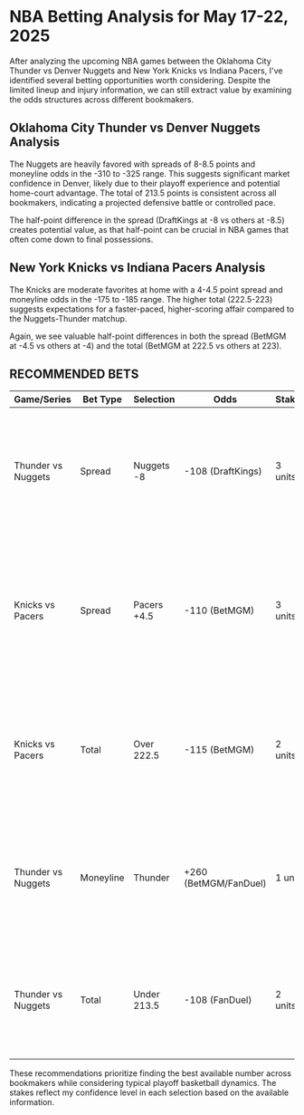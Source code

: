 # NBA Betting Analysis for May 17-22, 2025

After analyzing the upcoming NBA games between the Oklahoma City Thunder vs Denver Nuggets and New York Knicks vs Indiana Pacers, I've identified several betting opportunities worth considering. Despite the limited lineup and injury information, we can still extract value by examining the odds structures across different bookmakers.

## Oklahoma City Thunder vs Denver Nuggets Analysis

The Nuggets are heavily favored with spreads of 8-8.5 points and moneyline odds in the -310 to -325 range. This suggests significant market confidence in Denver, likely due to their playoff experience and potential home-court advantage. The total of 213.5 points is consistent across all bookmakers, indicating a projected defensive battle or controlled pace.

The half-point difference in the spread (DraftKings at -8 vs others at -8.5) creates potential value, as that half-point can be crucial in NBA games that often come down to final possessions.

## New York Knicks vs Indiana Pacers Analysis

The Knicks are moderate favorites at home with a 4-4.5 point spread and moneyline odds in the -175 to -185 range. The higher total (222.5-223) suggests expectations for a faster-paced, higher-scoring affair compared to the Nuggets-Thunder matchup.

Again, we see valuable half-point differences in both the spread (BetMGM at -4.5 vs others at -4) and the total (BetMGM at 222.5 vs others at 223).

## RECOMMENDED BETS

| Game/Series | Bet Type | Selection | Odds | Stake | Reasoning |
|-------------|----------|-----------|------|-------|-----------|
| Thunder vs Nuggets | Spread | Nuggets -8 | -108 (DraftKings) | 3 units | Half-point advantage over other bookmakers' -8.5 lines; significant value in playoff scenarios where every point matters |
| Knicks vs Pacers | Spread | Pacers +4.5 | -110 (BetMGM) | 3 units | Best available spread for the underdog; playoff games typically tighten, favoring underdogs against the spread |
| Knicks vs Pacers | Total | Over 222.5 | -115 (BetMGM) | 2 units | Half-point value compared to the 223 line elsewhere; Pacers' up-tempo style should create scoring opportunities |
| Thunder vs Nuggets | Moneyline | Thunder | +260 (BetMGM/FanDuel) | 1 unit | Underdog value play; playoff upsets are common and this price offers nearly 3:1 return on a young, talented OKC team |
| Thunder vs Nuggets | Total | Under 213.5 | -108 (FanDuel) | 2 units | Playoff games typically feature tighter defense and slower pace; best odds available for this total |

These recommendations prioritize finding the best available number across bookmakers while considering typical playoff basketball dynamics. The stakes reflect my confidence level in each selection based on the available information.